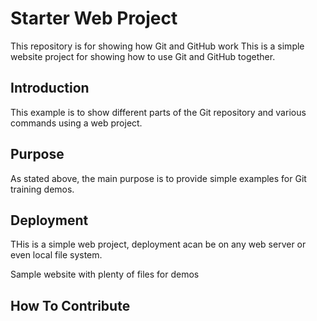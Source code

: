 # Starter Web Project

This repository is for showing how Git and GitHub work
This is a simple website project for showing how to use Git and GitHub together.

## Introduction
This example is to show different parts of the Git repository and various commands using a web project.
## Purpose
As stated above, the main purpose is to provide simple examples for Git training demos.

## Deployment
THis is a simple web project, deployment acan be on any web server or even local file system.

Sample website with plenty of files for demos

## How To Contribute